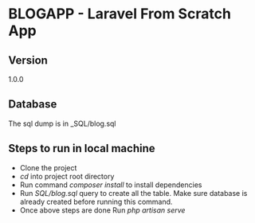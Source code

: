 # BLOGAPP - Laravel From Scratch App

## Version
1.0.0

## Database
The sql dump is in _SQL/blog.sql

## Steps to run in local machine

 - Clone the project
 - _cd_ into project root directory
 - Run command _composer install_ to install dependencies
 - Run _SQL/blog.sql_ query to create all the table. Make sure database is already created before running this command.
 - Once above steps are done Run _php artisan serve_
